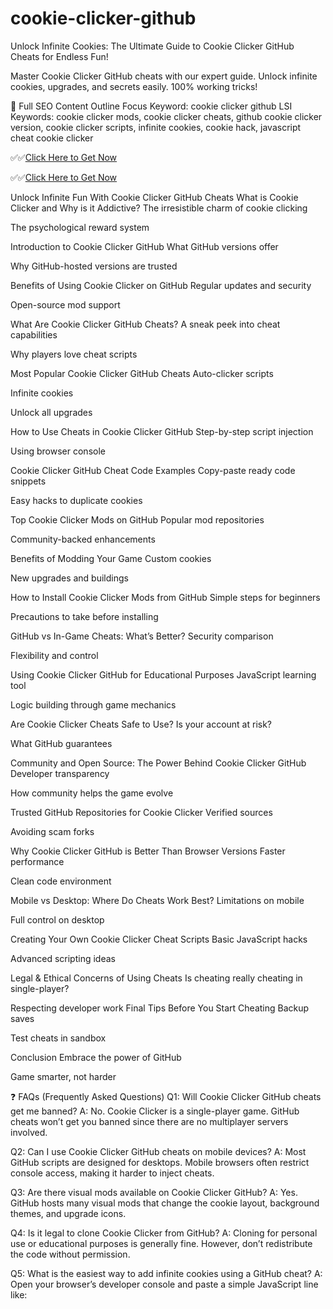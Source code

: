 # cookie-clicker-github

Unlock Infinite Cookies: The Ultimate Guide to Cookie Clicker GitHub Cheats for Endless Fun!

Master Cookie Clicker GitHub cheats with our expert guide. Unlock infinite cookies, upgrades, and secrets easily. 100% working tricks!

🧠 Full SEO Content Outline
Focus Keyword: cookie clicker github
LSI Keywords: cookie clicker mods, cookie clicker cheats, github cookie clicker version, cookie clicker scripts, infinite cookies, cookie hack, javascript cheat cookie clicker





✅✅[Click Here to Get Now](https://telegra.ph/Your-Link-is-Ready-06-04-24) 

✅✅[Click Here to Get Now](https://telegra.ph/Your-Link-is-Ready-06-04-24) 






Unlock Infinite Fun With Cookie Clicker GitHub Cheats
What is Cookie Clicker and Why is it Addictive?
The irresistible charm of cookie clicking

The psychological reward system

Introduction to Cookie Clicker GitHub
What GitHub versions offer

Why GitHub-hosted versions are trusted

Benefits of Using Cookie Clicker on GitHub
Regular updates and security

Open-source mod support

What Are Cookie Clicker GitHub Cheats?
A sneak peek into cheat capabilities

Why players love cheat scripts

Most Popular Cookie Clicker GitHub Cheats
Auto-clicker scripts

Infinite cookies

Unlock all upgrades

How to Use Cheats in Cookie Clicker GitHub
Step-by-step script injection

Using browser console

Cookie Clicker GitHub Cheat Code Examples
Copy-paste ready code snippets

Easy hacks to duplicate cookies

Top Cookie Clicker Mods on GitHub
Popular mod repositories

Community-backed enhancements

Benefits of Modding Your Game
Custom cookies

New upgrades and buildings

How to Install Cookie Clicker Mods from GitHub
Simple steps for beginners

Precautions to take before installing

GitHub vs In-Game Cheats: What’s Better?
Security comparison

Flexibility and control

Using Cookie Clicker GitHub for Educational Purposes
JavaScript learning tool

Logic building through game mechanics

Are Cookie Clicker Cheats Safe to Use?
Is your account at risk?

What GitHub guarantees

Community and Open Source: The Power Behind Cookie Clicker GitHub
Developer transparency

How community helps the game evolve

Trusted GitHub Repositories for Cookie Clicker
Verified sources

Avoiding scam forks

Why Cookie Clicker GitHub is Better Than Browser Versions
Faster performance

Clean code environment

Mobile vs Desktop: Where Do Cheats Work Best?
Limitations on mobile

Full control on desktop

Creating Your Own Cookie Clicker Cheat Scripts
Basic JavaScript hacks

Advanced scripting ideas

Legal & Ethical Concerns of Using Cheats
Is cheating really cheating in single-player?

Respecting developer work
Final Tips Before You Start Cheating
Backup saves

Test cheats in sandbox

Conclusion
Embrace the power of GitHub

Game smarter, not harder

❓ FAQs (Frequently Asked Questions)
Q1: Will Cookie Clicker GitHub cheats get me banned?
A: No. Cookie Clicker is a single-player game. GitHub cheats won’t get you banned since there are no multiplayer servers involved.

Q2: Can I use Cookie Clicker GitHub cheats on mobile devices?
A: Most GitHub scripts are designed for desktops. Mobile browsers often restrict console access, making it harder to inject cheats.

Q3: Are there visual mods available on Cookie Clicker GitHub?
A: Yes. GitHub hosts many visual mods that change the cookie layout, background themes, and upgrade icons.

Q4: Is it legal to clone Cookie Clicker from GitHub?
A: Cloning for personal use or educational purposes is generally fine. However, don’t redistribute the code without permission.

Q5: What is the easiest way to add infinite cookies using a GitHub cheat?
A: Open your browser’s developer console and paste a simple JavaScript line like:

 
